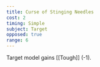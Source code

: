 ```yaml
---
title: Curse of Stinging Needles
cost: 2
timing: Simple
subject: Target
opposed: true
range: 6
---
```

Target model gains [[Tough]] (-1).